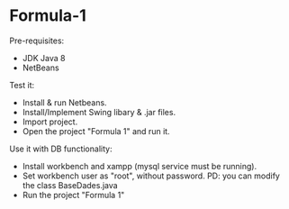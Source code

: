 # Formula-1
Pre-requisites:
- JDK Java 8
- NetBeans

Test it:
- Install & run Netbeans.
- Install/Implement Swing libary & .jar files.
- Import project.
- Open the project "Formula 1" and run it.

Use it with DB functionality:
- Install workbench and xampp (mysql service must be running).
- Set workbench user as "root", without password.
PD: you can modify the class BaseDades.java
- Run the project "Formula 1"

